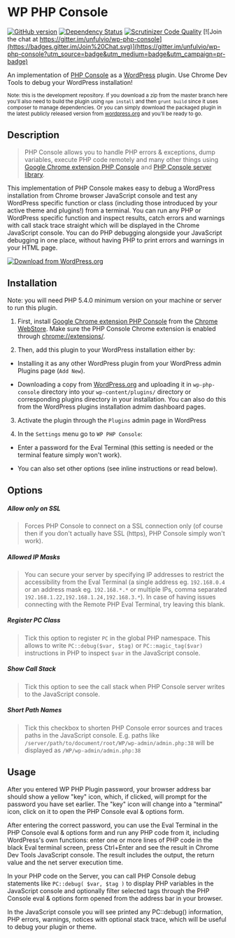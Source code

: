 # WP PHP Console

[![GitHub version](https://badge.fury.io/gh/unfulvio%2Fwp-php-console.svg)](http://badge.fury.io/gh/nekojira%2Fwp-php-console)
[![Dependency Status](https://gemnasium.com/nekojira/wp-php-console.svg)](https://gemnasium.com/nekojira/wp-php-console)
[![Scrutinizer Code Quality](https://scrutinizer-ci.com/g/unfulvio/wp-php-console/badges/quality-score.png?b=master)](https://scrutinizer-ci.com/g/unfulvio/wp-php-console/?branch=master)
[![Join the chat at https://gitter.im/unfulvio/wp-php-console](https://badges.gitter.im/Join%20Chat.svg)](https://gitter.im/unfulvio/wp-php-console?utm_source=badge&utm_medium=badge&utm_campaign=pr-badge)

An implementation of [PHP Console](https://github.com/barbushin/php-console "PHP Console") as a [WordPress](http://www.wordpress.org) plugin. Use Chrome Dev Tools to debug your WordPress installation!

<sup>Note: this is the development repository. If you download a zip from the master branch here you'll also need to build the plugin using `npm install` and then `grunt build` since it uses composer to manage dependencies. Or you can simply download the packaged plugin in the latest publicly released version from [wordpress.org]((https://wordpress.org/plugins/wp-php-console/)) and you'll be ready to go.</sup>

## Description

> PHP Console allows you to handle PHP errors & exceptions, dump variables, execute PHP code remotely and many other things using [Google Chrome extension PHP Console](https://chrome.google.com/webstore/detail/php-console/nfhmhhlpfleoednkpnnnkolmclajemef) and [PHP Console server library](https://github.com/barbushin/php-console).

This implementation of PHP Console makes easy to debug a WordPress installation from Chrome browser JavaScript console and test any WordPress specific function or class (including those introduced by your active theme and plugins!) from a terminal. You can run any PHP or WordPress specific function and inspect results, catch errors and warnings with call stack trace straight which will be displayed in the Chrome JavaScript console. You can do PHP debugging alongside your JavaScript debugging in one place, without having PHP to print errors and warnings in your HTML page.

[![Download from WordPress.org](https://github.com/nekojira/wp-php-console/blob/master/assets/wordpress-download-btn.png)](https://wordpress.org/plugins/wp-php-console/)


## Installation

Note: you will need PHP 5.4.0 minimum version on your machine or server to run this plugin.

1. First, install [Google Chrome extension PHP Console](https://chrome.google.com/webstore/detail/php-console/nfhmhhlpfleoednkpnnnkolmclajemef) from the [Chrome WebStore](https://chrome.google.com/webstore/search/php%20console?_category=extensions).
Make sure the PHP Console Chrome extension is enabled through [chrome://extensions/](chrome://extensions/ "chrome://extensions/").

2. Then, add this plugin to your WordPress installation either by:

  - Installing it as any other WordPress plugin from your WordPress admin Plugins page (`Add New`).

  - Downloading a copy from [WordPress.org]((https://wordpress.org/plugins/wp-php-console/)) and uploading it in `wp-php-console` directory into your `wp-content/plugins/` directory or corresponding plugins directory in your installation. You can also do this from the WordPress plugins installation admim dashboard pages.

3. Activate the plugin through the `Plugins` admin page in WordPress

4. In the `Settings` menu go to `WP PHP Console`:

  - Enter a password for the Eval Terminal (this setting is needed or the terminal feature simply won't work).

  - You can also set other options (see inline instructions or read below).

## Options

##### Allow only on SSL	
> Forces PHP Console to connect on a SSL connection only (of course then if you don't actually have SSL (https), PHP Console simply won't work).

##### Allowed IP Masks
> You can secure your server by specifying IP addresses to restrict the accessibility from the Eval Terminal (a single address eg. `192.168.0.4` or an address mask eg. `192.168.*.*` or multiple IPs, comma separated `192.168.1.22,192.168.1.24,192.168.3.*`). In case of having issues connecting with the Remote PHP Eval Terminal, try leaving this blank.

##### Register PC Class
> Tick this option to register `PC` in the global PHP namespace. This allows to write `PC::debug($var, $tag)` or `PC::magic_tag($var)` instructions in PHP to inspect `$var` in the JavaScript console.

##### Show Call Stack	
> Tick this option to see the call stack when PHP Console server writes to the JavaScript console.

##### Short Path Names
> Tick this checkbox to shorten PHP Console error sources and traces paths in the JavaScript console. E.g. paths like `/server/path/to/document/root/WP/wp-admin/admin.php:38` will be displayed as `/WP/wp-admin/admin.php:38`

## Usage

After you entered WP PHP Plugin password, your browser address bar should show a yellow "key" icon, which, if clicked, will prompt for the password you have set earlier.
The "key" icon will change into a "terminal" icon, click on it to open the PHP Console eval & options form.

After entering the correct password, you can use the Eval Terminal in the PHP Console eval & options form and run any PHP code from it, including WordPress's own functions: enter one or more lines of PHP code in the black Eval terminal screen, press Ctrl+Enter and see the result in Chrome Dev Tools JavaScript console.
The result includes the output, the return value and the net server execution time.

In your PHP code on the Server, you can call PHP Console debug statements like `PC::debug( $var, $tag )` to display PHP variables in the JavaScript console and optionally filter selected tags through the PHP Console eval & options form opened from the address bar in your browser.

In the JavaScript console you will see printed any PC::debug() information, PHP errors, warnings, notices with optional stack trace, which will be useful to debug your plugin or theme.
